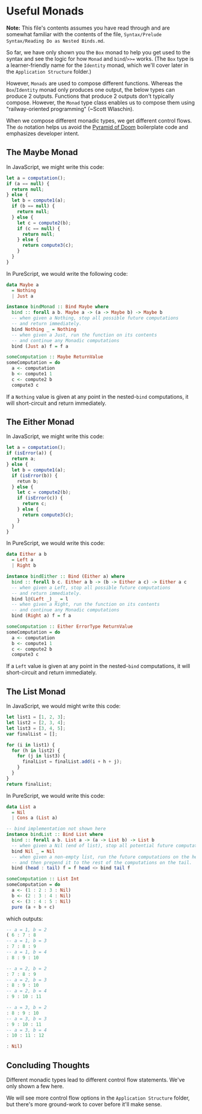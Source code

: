 # Useful Monads

**Note:** This file's contents assumes you have read through and are somewhat familiar with the contents of the file, `Syntax/Prelude Syntax/Reading Do as Nested Binds.md`.

So far, we have only shown you the `Box` monad to help you get used to the syntax and see the logic for how `Monad` and `bind`/`>>=` works. (The `Box` type is a learner-friendly name for the `Identity` monad, which we'll cover later in the `Application Structure` folder.)

However, `Monads` are used to compose different functions. Whereas the `Box`/`Identity` monad only produces one output, the below types can produce 2 outputs. Functions that produce 2 outputs don't typically compose. However, the `Monad` type class enables us to compose them using "railway-oriented programming" (~Scott Wlaschin).

When we compose different monadic types, we get different control flows. The `do` notation helps us avoid the [Pyramid of Doom](https://www.wikiwand.com/en/Pyramid_of_doom_(programming)) boilerplate code and emphasizes developer intent.

## The Maybe Monad

In JavaScript, we might write this code:
```javascript
let a = computation();
if (a == null) {
  return null;
} else {
  let b = compute1(a);
  if (b == null) {
    return null;
  } else {
    let c = compute2(b);
    if (c == null) {
      return null;
    } else {
      return compute3(c);
    }
  }
}
```

In PureScript, we would write the following code:

```purescript
data Maybe a
  = Nothing
  | Just a

instance bindMonad :: Bind Maybe where
  bind :: forall a b. Maybe a -> (a -> Maybe b) -> Maybe b
  -- when given a Nothing, stop all possible future computations
  -- and return immediately.
  bind Nothing _ = Nothing
  -- when given a Just, run the function on its contents
  -- and continue any Monadic computations
  bind (Just a) f = f a

someComputation :: Maybe ReturnValue
someComputation = do
  a <- computation
  b <- compute1 1
  c <- compute2 b
  compute3 c
```

If a `Nothing` value is given at any point in the nested-`bind` computations, it will short-circuit and return immediately.

## The Either Monad

In JavaScript, we might write this code:
```javascript
let a = computation();
if (isError(a)) {
  return a;
} else {
  let b = compute1(a);
  if (isError(b)) {
    retun b;
  } else {
    let c = compute2(b);
    if (isError(c)) {
      return c;
    } else {
      return compute3(c);
    }
  }
}
```

In PureScript, we would write this code:

```purescript
data Either a b
  = Left a
  | Right b

instance bindEither :: Bind (Either a) where
  bind :: forall b c. Either a b -> (b -> Either a c) -> Either a c
  -- when given a Left, stop all possible future computations
  -- and return immediately.
  bind l@(Left _) _ = l
  -- when given a Right, run the function on its contents
  -- and continue any Monadic computations
  bind (Right a) f = f a

someComputation :: Either ErrorType ReturnValue
someComputation = do
  a <- computation
  b <- compute1 1
  c <- compute2 b
  compute3 c
```

If a `Left` value is given at any point in the nested-`bind` computations, it will short-circuit and return immediately.

## The List Monad

In JavaScript, we would might write this code:
```javascript
let list1 = [1, 2, 3];
let list2 = [2, 3, 4];
let list3 = [3, 4, 5];
var finalList = [];

for (i in list1) {
  for (h in list2) {
    for (j in list3) {
      finalList = finalList.add(i + h + j);
    }
  }
}
return finalList;
```

In PureScript, we would write this code:

```purescript
data List a
  = Nil
  | Cons a (List a)

-- bind implementation not shown here
instance bindList :: Bind List where
  bind :: forall a b. List a -> (a -> List b) -> List b
  -- when given a Nil (end of list), stop all potential future computations and return immediately.
  bind Nil _ = Nil
  -- when given a non-empty list, run the future computations on the head
  -- and then prepend it to the rest of the computations on the tail.
  bind (head : tail) f = f head <> bind tail f

someComputation :: List Int
someComputation = do
  a <- (1 : 2 : 3 : Nil)
  b <- (2 : 3 : 4 : Nil)
  c <- (3 : 4 : 5 : Nil)
  pure (a + b + c)
```
which outputs:
```purescript
-- a = 1, b = 2
( 6 : 7 : 8
-- a = 1, b = 3
: 7 : 8 : 9
-- a = 1, b = 4
: 8 : 9 : 10

-- a = 2, b = 2
: 7 : 8 : 9
-- a = 2, b = 3
: 8 : 9 : 10
-- a = 2, b = 4
: 9 : 10 : 11

-- a = 3, b = 2
: 8 : 9 : 10
-- a = 3, b = 3
: 9 : 10 : 11
-- a = 3, b = 4
: 10 : 11 : 12

: Nil)
```

## Concluding Thoughts

Different monadic types lead to different control flow statements. We've only shown a few here.

We will see more control flow options in the `Application Structure` folder, but there's more ground-work to cover before it'll make sense.
